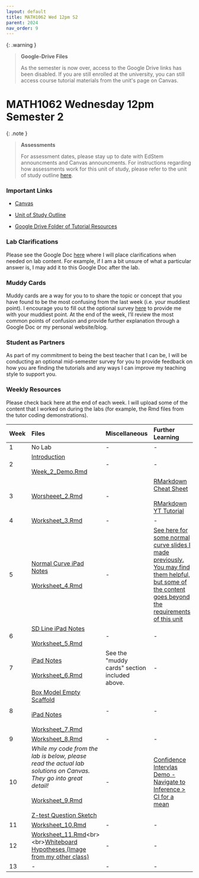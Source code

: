 ```yaml
---
layout: default
title: MATH1062 Wed 12pm S2
parent: 2024
nav_order: 9
---
```


{: .warning }
> **Google-Drive Files**
>
> As the semester is now over, access to the Google Drive links has been disabled. If you are still enrolled at the university, you can still access course tutorial materials from the unit's page on Canvas.

# MATH1062 Wednesday 12pm Semester 2

{: .note }
>**Assessments**
>
> For assessment dates, please stay up to date with EdStem announcments and Canvas announcments. For instructions regarding how assessments work for this unit of study, please refer to the unit of study outline [here](https://www.sydney.edu.au/units/MATH1062/2024-S2C-ND-CC).

### Important Links

- [Canvas](https://canvas.sydney.edu.au/courses/59770)

- [Unit of Study Outline](https://www.sydney.edu.au/units/MATH1062/2024-S2C-ND-CC)

- [Google Drive Folder of Tutorial Resources](https://drive.google.com/drive/u/0/folders/1VqYwqCwQI47TEaJ1y0lM27G-F3vdAOja)


### Lab Clarifications

Please see the Google Doc [here](https://docs.google.com/document/d/1RhbVNUqfxhfdOSwpqWNJe_3jScqPlKjFJ8-oaWXgjW8/edit?usp=sharing) where I will place clarifications when needed on lab content. For example, if I am a bit unsure of what a particular answer is, I may add it to this Google Doc after the lab.

### Muddy Cards

Muddy cards are a way for you to to share the topic or concept that you have found to be the most confusing from the last week (i.e. your muddiest point). I encourage you to fill out the optional survey [here](https://docs.google.com/forms/d/e/1FAIpQLScEcto_Q1xELdqNzJgmy0TK43GzOaGAhMzxfU3-y-5aTGKzTg/viewform?usp=sf_link) to provide me with your muddiest point. At the end of the week, I’ll review the most common points of confusion and provide further explanation through a Google Doc or my personal website/blog.

### Student as Partners

As part of my commitment to being the best teacher that I can be, I will be conducting an optional mid-semester survey for you to provide feedback on how you are finding the tutorials and any ways I can improve my teaching style to support you.

### Weekly Resources

Please check back here at the end of each week. I will upload some of the content that I worked on during the labs (for example, the Rmd files from the tutor coding demonstrations).

Week | Files | Miscellaneous | Further Learning |
:---|:---|:---|:---|
1 | No Lab | - | - |
2 | [Introduction](https://drive.google.com/file/d/1mAGp1WXpwMRevTNCJq64CD4H3Ag0INtc/view?usp=drive_link)<br><br>[Week_2_Demo.Rmd](https://drive.google.com/file/d/17wp03ytUpzeLG83lXXmYJFE0kiYWLoYV/view?usp=drive_link)| - | - |
3 | [Worsheeet_2.Rmd](https://drive.google.com/file/d/1YbUeqP1q4DKyFBOdbKBQJ_i4nQvN9gyd/view?usp=drive_link) | - | [RMarkdown Cheat Sheet](https://www.rstudio.com/wp-content/uploads/2015/02/rmarkdown-cheatsheet.pdf)<br><br>[RMarkdown YT Tutorial](https://www.youtube.com/watch?v=DNS7i2m4sB0) |
4 | [Worksheet_3.Rmd](https://drive.google.com/file/d/1p5atJcTrp8GiTgo962IrxxqM6PJhlZqk/view?usp=drive_link) | - | - |
5 | [Normal Curve iPad Notes](https://drive.google.com/file/d/1SbVni_bvfGda_C744jU4sNAbkQBTz4SA/view?usp=drive_link)<br><br>[Worksheet_4.Rmd](https://drive.google.com/file/d/1rq9Qx_q9KSoQKq2nlbxzhDu8A43YSwbq/view?usp=drive_link) | - | [See here for some normal curve slides I made previously. You may find them helpful, but some of the content goes beyond the requirements of this unit](https://drive.google.com/file/d/1d1z6PXf8S_LtYjrSpVPTlhCXBJZZ1E_U/view?usp=drive_link) |
6 | [SD Line iPad Notes](https://drive.google.com/file/d/1u6wpsmlBqiPhumeOrt-Je1SEjbJ3jxFK/view?usp=drive_link)<br><br>[Worksheet_5.Rmd](https://drive.google.com/file/d/1M7gdFd1yaebGMzeVgDjm6Ozn9c5vgsIf/view?usp=drive_link) | - | - |
7 | [iPad Notes](https://drive.google.com/file/d/126odxQupozhD-3UWq0B6F5TfvJrJEc16/view?usp=drive_link)<br><br>[Worksheet_6.Rmd](https://drive.google.com/file/d/1MbtZXhsozMUpsXzfAGpPjFcmKnRpE-2s/view?usp=drive_link) | See the "muddy cards" section included above. | - |
8 | [Box Model Empty Scaffold](https://drive.google.com/file/d/1A46VRIyASJGK6wFDR-O_WRSn3wq0ieII/view?usp=drive_link)<br><br>[iPad Notes](https://drive.google.com/file/d/1korIDkXPYqtP8QMRKpqlJDiW0kGeeWAl/view?usp=drive_link)<br><br>[Worksheet_7.Rmd](https://drive.google.com/file/d/1h0JWJsQ9UQCK2xIRZLPlCil7VuMuwgBs/view?usp=drive_link) | - | - |
9 | [Worksheet_8.Rmd](https://drive.google.com/file/d/1BnogizZqaKxsfaCc8H3AH7V9v60w2hUQ/view?usp=drive_link) | - | - |
10 | *While my code from the lab is below, please read the actual lab solutions on Canvas. They go into great detail!*<br><br>[Worksheet_9.Rmd](https://drive.google.com/file/d/1ZZt2gaVcHqrOnMIVU0riYWO4QHxovsfV/view?usp=drive_link)<br><br>[Z-test Question Sketch](https://drive.google.com/file/d/1MqvyztQya5mqhl2UKG5o1i71SWCmfUpT/view?usp=drive_link) | - | [Confidence Intervlas Demo - Navigate to Inference > CI for a mean](https://garthtarr.shinyapps.io/statstar//) |
11 | [Worksheet_10.Rmd](https://drive.google.com/file/d/165PKj4YDmAxsv2sucVSlXfEYUSSEBp4B/view?usp=drive_link) | - | - |
12 | [Worksheet_11.Rmd]([https://drive.google.com/file/d/1ipSOsdi4DAJe_joFQ9UC0z5CAKu7V7Jp/view?usp=drive_link](https://drive.google.com/file/d/1DrOHDSzZIH9lLLdsIJD0wFsVdo6m_LOW/view?usp=drive_link))<br><br>[Whiteboard Hypotheses (Image from my other class)](https://drive.google.com/file/d/1u_Gr1FqNGXPaL0RdI8-6XrNwmQn_Oiq-/view?usp=drive_link)| - | - |
13 | - | - | - |
